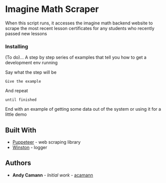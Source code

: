 # Imagine Math Scraper

When this script runs, it accesses the imagine math backend website to scrape the most recent lesson certificates for any students who recently passed new lessons

### Installing

(To do)... A step by step series of examples that tell you how to get a development env running

Say what the step will be

```
Give the example
```

And repeat

```
until finished
```

End with an example of getting some data out of the system or using it for a little demo

## Built With

* [Puppeteer](https://pptr.dev/) - web scraping library
* [Winston](https://github.com/winstonjs/winston) - logger

## Authors

* **Andy Camann** - *Initial work* - [acamann](https://github.com/acamann)
